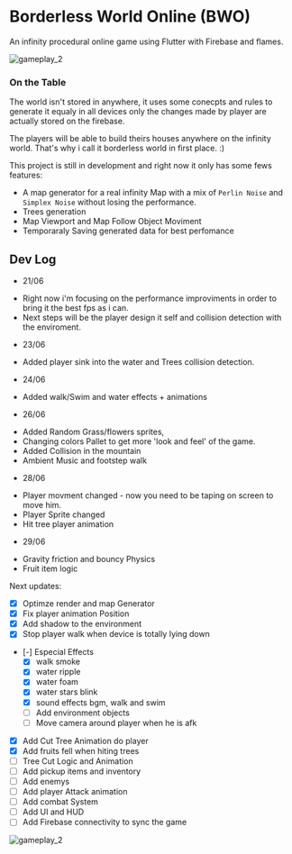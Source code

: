 # Borderless World Online (BWO)

An infinity procedural online game using Flutter with Firebase and flames.

![gameplay_2](https://user-images.githubusercontent.com/7622553/85237229-923f3300-b3fb-11ea-972e-bc55fad85d83.gif)

### On the Table
The world isn't stored in anywhere, it uses some conecpts and rules to generate it equaly in all devices only the changes made by player are actually stored on the firebase.

The players will be able to build theirs houses anywhere on the infinity world. That's why i call it borderless world in first place. :)

This project is still in development and right now it only has some fews features:

- A map generator for a real infinity Map with a mix of `Perlin Noise` and `Simplex Noise` without losing the performance.
- Trees generation
- Map Viewport and Map Follow Object Moviment
- Temporaraly Saving generated data for best perfomance

## Dev Log

- 21/06
* Right now i'm focusing on the performance improviments in order to bring it the best fps as i can.
* Next steps will be the player design it self and collision detection with the enviroment.

- 23/06
* Added player sink into the water and Trees collision detection.

- 24/06
* Added walk/Swim and water effects + animations

- 26/06
* Added Random Grass/flowers sprites, 
* Changing colors Pallet to get more 'look and feel' of the game.
* Added Collision in the mountain
* Ambient Music and footstep walk

- 28/06
* Player movment changed - now you need to be taping on screen to move him.
* Player Sprite changed
* Hit tree player animation

- 29/06
* Gravity friction and bouncy Physics
* Fruit item logic

Next updates:
* [x] Optimze render and map Generator
* [x] Fix player animation Position
* [x] Add shadow to the environment
* [x] Stop player walk when device is totally lying down
* [-] Especial Effects 
    - [x] walk smoke 
    - [x] water ripple
    - [x] water foam
    - [x] water stars blink
    - [x] sound effects bgm, walk and swim
    - [ ] Add environment objects
    - [ ] Move camera around player when he is afk
* [x] Add Cut Tree Animation do player
* [x] Add fruits fell when hiting trees
* [ ] Tree Cut Logic and Animation
* [ ] Add pickup items and inventory
* [ ] Add enemys
* [ ] Add player Attack animation
* [ ] Add combat System
* [ ] Add UI and HUD
* [ ] Add Firebase connectivity to sync the game

![gameplay_2](https://user-images.githubusercontent.com/7622553/86072224-7d941800-ba57-11ea-8d1d-9a2cab5c08b4.gif)
